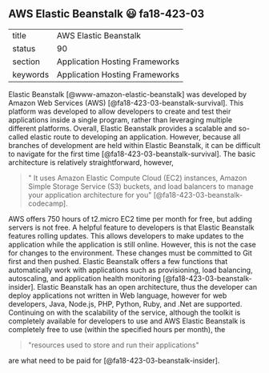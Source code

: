  ## AWS Elastic Beanstalk :smiley: fa18-423-03


|          |                                |
| -------- | ------------------------------ |
| title    | AWS Elastic Beanstalk          | 
| status   | 90                             |
| section  | Application Hosting Frameworks |
| keywords | Application Hosting Frameworks |



Elastic Beanstalk [@www-amazon-elastic-beanstalk] was developed by Amazon Web Services (AWS)
[@fa18-423-03-beanstalk-survival]. This platform was developed to allow
developers to create and test their applications inside a single program, 
rather than leveraging multiple different platforms. Overall, Elastic 
Beanstalk provides a scalable and so-called elastic route to developing 
an application. However, because all branches of development are held 
within Elastic Beanstalk, it can be difficult to navigate for the first 
time [@fa18-423-03-beanstalk-survival]. The basic architecture is relatively
straightforward, however,

> " It uses Amazon Elastic Compute Cloud (EC2) instances, Amazon Simple 
> Storage Service (S3) buckets, and load balancers to manage your application 
> architecture for you" [@fa18-423-03-beanstalk-codecamp].

AWS offers 750 hours of t2.micro EC2 time per month for free, but adding
servers is not free. A helpful feature to developers is that Elastic 
Beanstalk features rolling updates. This allows developers to make updates 
to the application while the application is still online. However, this is 
not the case for changes to the environment. These changes must be committed
to Git first and then pushed. Elastic Beanstalk offers a few functions that 
automatically work with applications such as provisioning, load balancing, 
autoscaling, and application health monitoring [@fa18-423-03-beanstalk-insider]. 
Elastic Beanstalk has an open architecture, thus the developer can deploy 
applications not written in Web language, however for web developers, Java, 
Node.js, PHP, Python, Ruby, and .Net are supported. Continuing on with the
scalability of the service, although the toolkit is completely available for 
developers to use and AWS Elastic Beanstalk is completely free to use 
(within the specified hours per month), the

> "resources used to store and run their applications"

are what need to be paid for [@fa18-423-03-beanstalk-insider].

